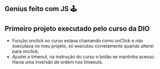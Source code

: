 ## **Genius feito com JS 🕹**

## Primeiro projeto executado pelo curso da DIO

- Função onclick no curso estava chamando como onClick e não executava no meu projeto, só executou corretamente quando alterei para onclick;
- Ajustei o timeout, na instrução do curso o botão se mantinha acesso. Havia uma inversão de ordem nos timeouts.
